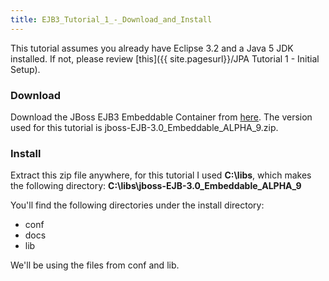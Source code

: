 ```yaml
---
title: EJB3_Tutorial_1_-_Download_and_Install
---
```

This tutorial assumes you already have Eclipse 3.2 and a Java 5 JDK installed. If not, please review [this]({{ site.pagesurl}}/JPA Tutorial 1 - Initial Setup).

### Download
Download the JBoss EJB3 Embeddable Container from [here](http://sourceforge.net/project/showfiles.php?group_id=22866&package_id=132063). The version used for this tutorial is jboss-EJB-3.0_Embeddable_ALPHA_9.zip.

### Install
Extract this zip file anywhere, for this tutorial I used **C:\libs**, which makes the following directory: **C:\libs\jboss-EJB-3.0_Embeddable_ALPHA_9**

You'll find the following directories under the install directory:
* conf
* docs
* lib

We'll be using the files from conf and lib.
